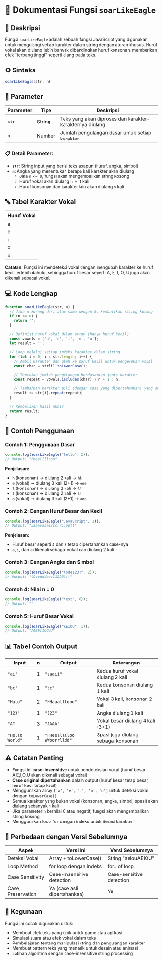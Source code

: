 # 🦅 Dokumentasi Fungsi `soarLikeEagle`

## 📖 Deskripsi

Fungsi `soarLikeEagle` adalah sebuah fungsi JavaScript yang digunakan untuk mengulangi setiap karakter dalam string dengan aturan khusus. Huruf vokal akan diulang lebih banyak dibandingkan huruf konsonan, memberikan efek "terbang tinggi" seperti elang pada teks.

## ⚙️ Sintaks

```javascript
soarLikeEagle(str, n)
```

## 📝 Parameter

| Parameter | Tipe   | Deskripsi                                                |
|-----------|--------|----------------------------------------------------------|
| `str`     | String | Teks yang akan diproses dan karakter-karakternya diulang |
| `n`       | Number | Jumlah pengulangan dasar untuk setiap karakter          |

### 📋 Detail Parameter:
- **`str`**: String input yang berisi teks apapun (huruf, angka, simbol)
- **`n`**: Angka yang menentukan berapa kali karakter akan diulang
  - Jika `n <= 0`, fungsi akan mengembalikan string kosong
  - Huruf vokal akan diulang `n + 1` kali
  - Huruf konsonan dan karakter lain akan diulang `n` kali

## 🔤 Tabel Karakter Vokal

| Huruf Vokal |
|-------------|
| a           |
| e           |
| i           |
| o           |
| u           |

**Catatan**: Fungsi ini mendeteksi vokal dengan mengubah karakter ke huruf kecil terlebih dahulu, sehingga huruf besar seperti A, E, I, O, U juga akan dikenali sebagai vokal.

## 💻 Kode Lengkap

```javascript
function soarLikeEagle(str, n) {
  // Jika n kurang dari atau sama dengan 0, kembalikan string kosong
  if (n <= 0) {
    return '';
  }
  
  // Definisi huruf vokal dalam array (hanya huruf kecil)
  const vowels = ['a', 'e', 'i', 'o', 'u'];
  let result = '';
  
  // Loop melalui setiap indeks karakter dalam string
  for (let i = 0; i < str.length; i++) {
    // Ambil karakter dan ubah ke huruf kecil untuk pengecekan vokal
    const char = str[i].toLowerCase();
    
    // Tentukan jumlah pengulangan berdasarkan jenis karakter
    const repeat = vowels.includes(char) ? n + 1 : n;
    
    // Tambahkan karakter asli (dengan case yang dipertahankan) yang sudah diulang ke hasil
    result += str[i].repeat(repeat);
  }
  
  // Kembalikan hasil akhir
  return result;
}
```

## 🚀 Contoh Penggunaan

### Contoh 1: Penggunaan Dasar
```javascript
console.log(soarLikeEagle("hello", 2));
// Output: "hheellllooo"
```

**Penjelasan:**
- `h` (konsonan) → diulang 2 kali → `hh`
- `e` (vokal) → diulang 3 kali (2+1) → `eee`
- `l` (konsonan) → diulang 2 kali → `ll`
- `l` (konsonan) → diulang 2 kali → `ll`
- `o` (vokal) → diulang 3 kali (2+1) → `ooo`

### Contoh 2: Dengan Huruf Besar dan Kecil
```javascript
console.log(soarLikeEagle("JavaScript", 1));
// Output: "JaaavaaaSSccrriipptt"
```

**Penjelasan:**
- Huruf besar seperti `J` dan `S` tetap dipertahankan case-nya
- `a`, `i`, dan `a` dikenali sebagai vokal dan diulang 2 kali

### Contoh 3: Dengan Angka dan Simbol
```javascript
console.log(soarLikeEagle("Code123!", 2));
// Output: "CCoodddeee112233!!"
```

### Contoh 4: Nilai n = 0
```javascript
console.log(soarLikeEagle("test", 0));
// Output: ""
```

### Contoh 5: Huruf Besar Vokal
```javascript
console.log(soarLikeEagle("AEIOU", 1));
// Output: "AAEEIIOOUU"
```

## 📊 Tabel Contoh Output

| Input               | n | Output                      | Keterangan                        |
|---------------------|---|-----------------------------|-----------------------------------|
| `"ai"`              | 1 | `"aaaii"`                  | Kedua huruf vokal diulang 2 kali  |
| `"bc"`              | 1 | `"bc"`                     | Kedua konsonan diulang 1 kali     |
| `"Halo"`            | 2 | `"HHaaalllooo"`            | Vokal 3 kali, konsonan 2 kali    |
| `"123"`             | 1 | `"123"`                    | Angka diulang 1 kali              |
| `"A"`               | 3 | `"AAAA"`                   | Vokal besar diulang 4 kali (3+1)  |
| `"Hello World"`     | 1 | `"HHeellllloo WWoorrlldd"` | Spasi juga diulang sebagai konsonan |

## ⚠️ Catatan Penting

- Fungsi ini **case-insensitive** untuk pendeteksian vokal (huruf besar A,E,I,O,U akan dikenali sebagai vokal)
- **Case original dipertahankan** dalam output (huruf besar tetap besar, huruf kecil tetap kecil)
- Menggunakan array `['a', 'e', 'i', 'o', 'u']` untuk deteksi vokal dengan `toLowerCase()`
- Semua karakter yang bukan vokal (konsonan, angka, simbol, spasi) akan diulang sebanyak `n` kali
- Jika parameter `n` bernilai 0 atau negatif, fungsi akan mengembalikan string kosong
- Menggunakan loop `for` dengan indeks untuk iterasi karakter

## 🔄 Perbedaan dengan Versi Sebelumnya

| Aspek              | Versi Ini                    | Versi Sebelumnya           |
|-------------------|------------------------------|----------------------------|
| Deteksi Vokal     | Array + toLowerCase()        | String "aeiouAEIOU"        |
| Loop Method       | for loop dengan indeks       | for...of loop              |
| Case Sensitivity  | Case-insensitive detection   | Case-sensitive detection   |
| Case Preservation | Ya (case asli dipertahankan) | Ya                         |

## 🎯 Kegunaan

Fungsi ini cocok digunakan untuk:
- Membuat efek teks yang unik untuk game atau aplikasi
- Simulasi suara atau efek vokal dalam teks
- Pembelajaran tentang manipulasi string dan pengulangan karakter
- Membuat pattern teks yang menarik untuk desain atau animasi
- Latihan algoritma dengan case-insensitive string processing
